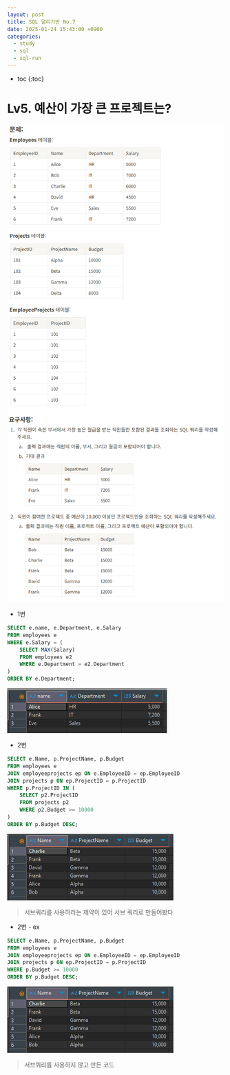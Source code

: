 ```yaml
---
layout: post
title: SQL 달리기반 No.7
date: 2025-01-24 15:43:00 +0900
categories: 
  - study
  - sql
  - sql-run
---
```


* toc
{:toc}

# Lv5. 예산이 가장 큰 프로젝트는?

![run7-1](/assets/img/blog/sql-run/run7-1.png)
![run7-2](/assets/img/blog/sql-run/run7-2.png)

- 1번

```sql
SELECT e.name, e.Department, e.Salary
FROM employees e
WHERE e.Salary = (
	SELECT MAX(Salary)
	FROM employees e2
	WHERE e.Department = e2.Department
)
ORDER BY e.Department;
```
![run7-3](/assets/img/blog/sql-run/run7-3.png)

- 2번

```sql
SELECT e.Name, p.ProjectName, p.Budget
FROM employees e
JOIN employeeprojects ep ON e.EmployeeID = ep.EmployeeID
JOIN projects p ON ep.ProjectID = p.ProjectID 
WHERE p.ProjectID IN (
	SELECT p2.ProjectID
	FROM projects p2
	WHERE p2.Budget >= 10000
)
ORDER BY p.Budget DESC;
```
![run7-4](/assets/img/blog/sql-run/run7-4.png)
> 서브쿼리를 사용하라는 제약이 있어 서브 쿼리로 만들어봤다

- 2번 - ex

```sql
SELECT e.Name, p.ProjectName, p.Budget
FROM employees e
JOIN employeeprojects ep ON e.EmployeeID = ep.EmployeeID
JOIN projects p ON ep.ProjectID = p.ProjectID 
WHERE p.Budget >= 10000
ORDER BY p.Budget DESC;
```
![run7-4](/assets/img/blog/sql-run/run7-4.png)
> 서브쿼리를 사용하지 않고 만든 코드